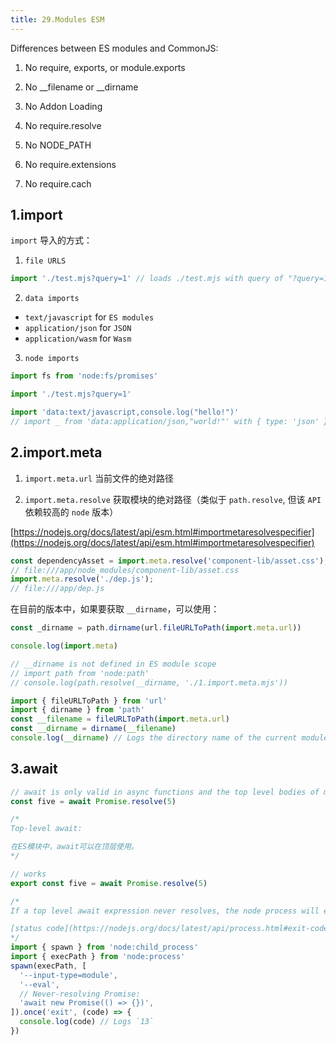 ```yaml
---
title: 29.Modules ESM
---
```


Differences between ES modules and CommonJS:

1. No require, exports, or module.exports

2. No __filename or __dirname

3. No Addon Loading

4. No require.resolve

5. No NODE_PATH

6. No require.extensions

7. No require.cach

## 1.import

`import` 导入的方式：

1. `file URLS`
```js
import './test.mjs?query=1' // loads ./test.mjs with query of "?query=1"
```
2. `data imports`
  - `text/javascript` for `ES modules`
  - `application/json` for `JSON`
  - `application/wasm` for `Wasm`

3. `node imports`
```js
import fs from 'node:fs/promises'
```

```js
import './test.mjs?query=1'

import 'data:text/javascript,console.log("hello!")'
// import _ from 'data:application/json,"world!"' with { type: 'json' }
```

## 2.import.meta

1. `import.meta.url` 当前文件的绝对路径


2. `import.meta.resolve` 获取模块的绝对路径（类似于 `path.resolve`, 但该 `API` 依赖较高的 `node` 版本）

[https://nodejs.org/docs/latest/api/esm.html#importmetaresolvespecifier](https://nodejs.org/docs/latest/api/esm.html#importmetaresolvespecifier)

```js
const dependencyAsset = import.meta.resolve('component-lib/asset.css');
// file:///app/node_modules/component-lib/asset.css
import.meta.resolve('./dep.js');
// file:///app/dep.js
```

在目前的版本中，如果要获取 `__dirname`，可以使用：

```js
const _dirname = path.dirname(url.fileURLToPath(import.meta.url))
```

```js
console.log(import.meta)

// __dirname is not defined in ES module scope
// import path from 'node:path'
// console.log(path.resolve(__dirname, './1.import.meta.mjs'))

import { fileURLToPath } from 'url'
import { dirname } from 'path'
const __filename = fileURLToPath(import.meta.url)
const __dirname = dirname(__filename)
console.log(__dirname) // Logs the directory name of the current module
```

## 3.await

```cjs
// await is only valid in async functions and the top level bodies of modules
const five = await Promise.resolve(5)
```

```mjs
/*
Top-level await:

在ES模块中，await可以在顶层使用。
*/

// works
export const five = await Promise.resolve(5)

/*
If a top level await expression never resolves, the node process will exit with a 13 status code.

[status code](https://nodejs.org/docs/latest/api/process.html#exit-codes)
*/
import { spawn } from 'node:child_process'
import { execPath } from 'node:process'
spawn(execPath, [
  '--input-type=module',
  '--eval',
  // Never-resolving Promise:
  'await new Promise(() => {})',
]).once('exit', (code) => {
  console.log(code) // Logs `13`
})
```
